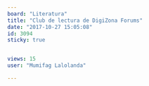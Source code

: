 ```yaml
---
board: "Literatura"
title: "Club de lectura de DigiZona Forums"
date: "2017-10-27 15:05:08"
id: 3094
sticky: true


views: 15
user: "Mumifag Lalolanda"

---
```

